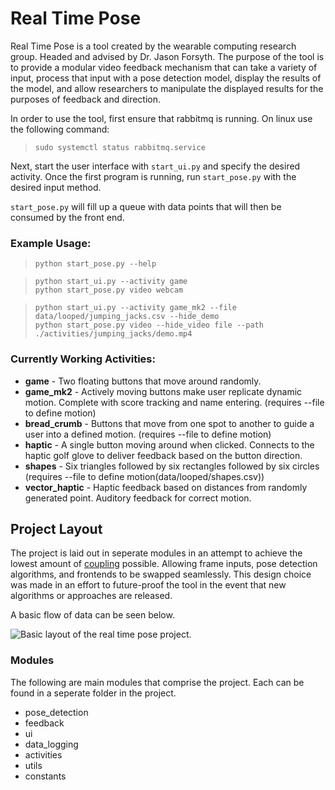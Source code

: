 # Real Time Pose

Real Time Pose is a tool created by the wearable computing research group. Headed and advised by Dr. Jason Forsyth. The purpose of the tool is to provide a modular video feedback mechanism that can take a variety of input, process that input with a pose detection model, display the results of the model, and allow researchers to manipulate the displayed results for the purposes of feedback and direction.

In order to use the tool, first ensure that rabbitmq is running. On linux use the following command:
> `sudo systemctl status rabbitmq.service`

Next, start the user interface with `start_ui.py` and specify the desired activity. Once the first program is running, run `start_pose.py` with the desired input method. 

`start_pose.py` will fill up a queue with data points that will then be consumed by the front end.

### Example Usage:
> `python start_pose.py --help`

> `python start_ui.py --activity game`<br/>
> `python start_pose.py video webcam` 

> `python start_ui.py --activity game_mk2 --file data/looped/jumping_jacks.csv --hide_demo`<br/>
> `python start_pose.py video --hide_video file --path ./activities/jumping_jacks/demo.mp4` 

### Currently Working Activities:
* **game** - Two floating buttons that move around randomly.
* **game_mk2** - Actively moving buttons make user replicate dynamic motion. Complete with score tracking and name entering. (requires --file to define motion)
* **bread_crumb** - Buttons that move from one spot to another to guide a user into a defined motion. (requires --file to define motion)
* **haptic** - A single button moving around when clicked. Connects to the haptic golf glove to deliver feedback based on the button direction.
* **shapes** - Six triangles followed by six rectangles followed by six circles (requires --file to define motion(data/looped/shapes.csv))
* **vector_haptic** - Haptic feedback based on distances from randomly generated point. Auditory feedback for correct motion.

## Project Layout
The project is laid out in seperate modules in an attempt to achieve the lowest amount of [coupling](https://en.wikipedia.org/wiki/Coupling_%28computer_programming%29) possible. Allowing frame inputs, pose detection algorithms, and frontends to be swapped seamlessly. This design choice was made in an effort to future-proof the tool in the event that new algorithms or approaches are released.

A basic flow of data can be seen below. 

![Basic layout of the real time pose project.](https://i.imgur.com/t9cskhs.png)

### Modules

The following are main modules that comprise the project. Each can be found in a seperate folder in the project.

* pose_detection
* feedback
* ui
* data_logging
* activities
* utils
* constants
